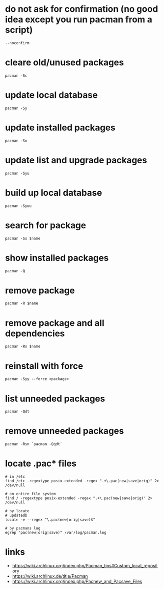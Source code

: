 # do not ask for confirmation (no good idea except you run pacman from a script)

    --noconfirm

# cleare old/unused packages

    pacman -Sc

# update local database

    pacman -Sy

# update installed packages

    pacman -Su

# update list and upgrade packages

    pacman -Syu

# build up local database

    pacman -Syuu

# search for package

    pacman -Ss $name

# show installed packages

    pacman -Q

# remove package

    pacman -R $name

# remove package and all dependencies

    pacman -Rs $name

# reinstall with force

    pacman -Syy --force <package>

# list unneeded packages

    pacman -Qdt

# remove unneeded packages

    pacman -Rsn `pacman -Qqdt`

# locate .pac* files

    # in /etc
    find /etc -regextype posix-extended -regex ".+\.pac(new|save|orig)" 2> /dev/null

    # on entire file system
    find / -regextype posix-extended -regex ".+\.pac(new|save|orig)" 2> /dev/null

    # by locate
    # updatedb
    locate -e --regex "\.pac(new|orig|save)$"

    # by pacmans log
    egrep "pac(new|orig|save)" /var/log/pacman.log

# links

* https://wiki.archlinux.org/index.php/Pacman_tips#Custom_local_repository
* https://wiki.archlinux.de/title/Pacman
* https://wiki.archlinux.org/index.php/Pacnew_and_Pacsave_Files
